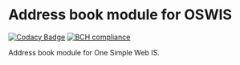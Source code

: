 # Address book module for OSWIS

[![Codacy Badge](https://app.codacy.com/project/badge/Grade/f0bb46469a02471393544039027dc0d6)](https://www.codacy.com/gh/oswis-org/oswis-address-book-bundle/dashboard?utm_source=github.com&amp;utm_medium=referral&amp;utm_content=oswis-org/oswis-address-book-bundle&amp;utm_campaign=Badge_Grade)
[![BCH compliance](https://bettercodehub.com/edge/badge/zakjakub/oswis-address-book-bundle?branch=master)](https://bettercodehub.com/)

Address book module for One Simple Web IS.
